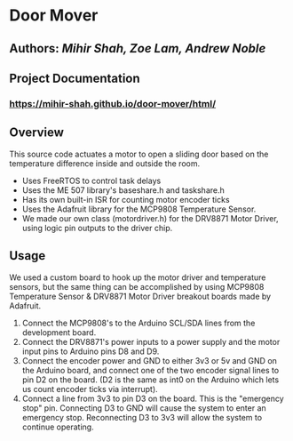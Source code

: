 # Door Mover
## **Authors:** _Mihir Shah, Zoe Lam, Andrew Noble_  

## Project Documentation
### https://mihir-shah.github.io/door-mover/html/  

## Overview
This source code actuates a motor to open a sliding door based on the temperature difference inside and outside the room.
- Uses FreeRTOS to control task delays
- Uses the ME 507 library's baseshare.h and taskshare.h
- Has its own built-in ISR for counting motor encoder ticks
- Uses the Adafruit library for the MCP9808 Temperature Sensor.
- We made our own class (motordriver.h) for the DRV8871 Motor Driver, using logic pin outputs to the driver chip.

## Usage
We used a custom board to hook up the motor driver and temperature sensors, but the same thing can be accomplished by using MCP9808 Temperature Sensor & DRV8871 Motor Driver breakout boards made by Adafruit.
1. Connect the MCP9808's to the Arduino SCL/SDA lines from the development board.
2. Connect the DRV8871's power inputs to a power supply and the motor input pins to Arduino pins D8 and D9.
3. Connect the encoder power and GND to either 3v3 or 5v and GND on the Arduino board, and connect one of the two encoder signal lines to pin D2 on the board. (D2 is the same as int0 on the Arduino which lets us count encoder ticks via interrupt).
4. Connect a line from 3v3 to pin D3 on the board. This is the "emergency stop" pin. Connecting D3 to GND will cause the system to enter an emergency stop. Reconnecting D3 to 3v3 will allow the system to continue operating.
